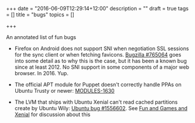 +++
date = "2016-06-09T12:29:14+12:00"
description = ""
draft = true
tags = []
title = "bugs"
topics = []

+++

An annotated list of fun bugs

* Firefox on Android does not support SNI when negotiation SSL sessions for the sync client or when fetching favicons. [Bugzilla #765064](https://bugzilla.mozilla.org/show_bug.cgi?id=765064) goes into some detail as to why this is the case, but it has been a known bug since at least 2012. No SNI support in some components of a major web browser. In 2016. Yup.

* The official APT module for Puppet doesn't correctly handle PPAs on Ubuntu Trusty or newer: [MODULES-1630](https://tickets.puppetlabs.com/browse/MODULES-1630)

* The LVM that ships with Ubuntu Xenial can't read cached partitions create by Ubuntu Wily: [Ubuntu bug #1556602](https://bugs.launchpad.net/ubuntu/+source/lvm2/+bug/1556602). See [Fun and Games and Xenial](/post/fun_and_games_and_xenial) for discussion about this
